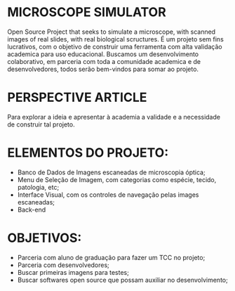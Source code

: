 # MICROSCOPE SIMULATOR
Open Source Project that seeks to simulate a microscope, with scanned images of real slides, with real biological scructures. É um projeto sem fins lucrativos, com o objetivo de construir uma ferramenta com alta validação academica para uso educacional. Buscamos um desenvolvimento colaborativo, em parceria com toda a comunidade academica e de desenvolvedores, todos serão bem-vindos para somar ao projeto.

# PERSPECTIVE ARTICLE
Para explorar a ideia e apresentar à academia a validade e a necessidade de construir tal projeto.

# ELEMENTOS DO PROJETO:
- Banco de Dados de Imagens escaneadas de microscopia óptica;
- Menu de Seleção de Imagem, com categorias como espécie, tecido, patologia, etc;
- Interface Visual, com os controles de navegação pelas images escaneadas;
- Back-end

# OBJETIVOS:
- Parceria com aluno de graduação para fazer um TCC no projeto;
- Parceria com desenvolvedores;
- Buscar primeiras imagens para testes;
- Buscar softwares open source que possam auxiliar no desenvolvimento;

